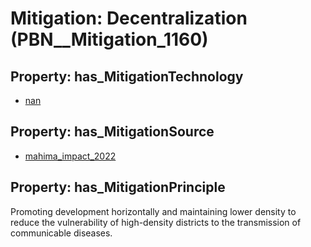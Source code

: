 # Mitigation: __Decentralization__ (PBN__Mitigation_1160)

## Property: has_MitigationTechnology

* [nan](../Technology/PBN__Technology_22)

## Property: has_MitigationSource

* [mahima_impact_2022](../Article/PBN__Article_10)

## Property: has_MitigationPrinciple

Promoting development horizontally and maintaining lower density to reduce the vulnerability of high-density districts to the transmission of communicable diseases.


